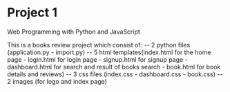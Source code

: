 # Project 1

Web Programming with Python and JavaScript

This is a books review project which consist of:
 -- 2 python files (application.py - import.py)
 -- 5 html templates(index.html for the home page - login.html for login page - signup.html for signup page - dashboard.html for search and        result of books search - book.html for book details and reviews)
-- 3 css files (index.css - dashboard.css - book.css)
-- 2 images (for logo and index page)



